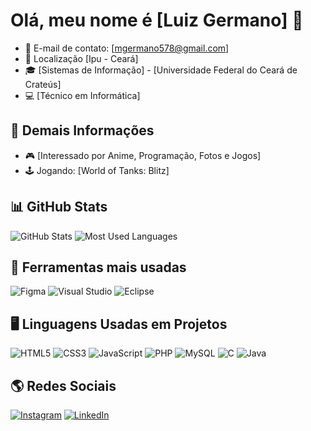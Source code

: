 # Olá, meu nome é [Luiz Germano] 👋

- 📧 E-mail de contato: [mgermano578@gmail.com]
-  📍  Localização [Ipu - Ceará]
- 🎓 [Sistemas de Informação] - [Universidade Federal do Ceará de Crateús]
- 💻 [Técnico em Informática]

## 📌 Demais Informações
- 🎮 [Interessado por Anime, Programação, Fotos e Jogos]
- 🕹️ Jogando: [World of Tanks: Blitz]

## 📊 GitHub Stats

![GitHub Stats](https://github-readme-stats.vercel.app/api?username=Luumano&show_icons=true&theme=dark)
![Most Used Languages](https://github-readme-stats.vercel.app/api/top-langs/?username=Luumano&layout=compact&theme=dark)

## 🔧 Ferramentas mais usadas
![Figma](https://img.shields.io/badge/-Figma-E34F26?style=flat&logo=figma&logoColor=white)
![Visual Studio](https://img.shields.io/badge/-Visual%20Studio-5C2D91?style=flat&logo=visual-studio)
![Eclipse](https://img.shields.io/badge/-Eclipse-2C2255?style=flat&logo=eclipse)

## 🖥️ Linguagens Usadas em Projetos
![HTML5](https://img.shields.io/badge/-HTML5-E34F26?style=flat&logo=html5&logoColor=white)
![CSS3](https://img.shields.io/badge/-CSS3-1572B6?style=flat&logo=css3)
![JavaScript](https://img.shields.io/badge/-JavaScript-F7DF1E?style=flat&logo=javascript)
![PHP](https://img.shields.io/badge/-PHP-777BB4?style=flat&logo=php)
![MySQL](https://img.shields.io/badge/-MySQL-4479A1?style=flat&logo=mysql)
![C](https://img.shields.io/badge/-C-A8B9CC?style=flat&logo=c)
![Java](https://img.shields.io/badge/-Java-007396?style=flat&logo=java)

## 🌎 Redes Sociais
[![Instagram](https://img.shields.io/badge/Instagram-%23E4405F.svg?style=flat&logo=instagram&logoColor=white)](https://www.instagram.com/lumano14/)
[![LinkedIn](https://img.shields.io/badge/LinkedIn-%230A66C2.svg?style=flat&logo=linkedin&logoColor=white)](https://www.linkedin.com/in/luiz-germano/)
